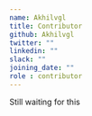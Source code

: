 ```yaml
---
name: Akhilvgl
title: Contributor
github: Akhilvgl
twitter: ""
linkedin: ""
slack: ""
joining_date: ""
role : contributor
---
```


Still waiting for this
